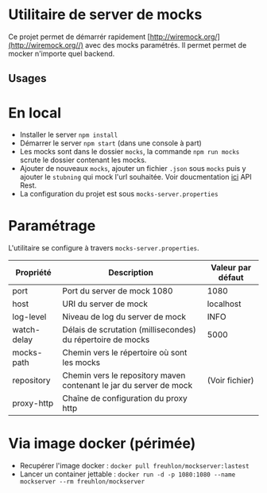 # Utilitaire de server de mocks

Ce projet permet de démarrér rapidement [http://wiremock.org/](http://wiremock.org//) avec des mocks paramétrés.
Il permet permet de mocker n'importe quel backend.

## Usages

# En local
* Installer le server `npm install`
* Démarrer le server `npm start` (dans une console à part)
* Les mocks sont dans le dossier `mocks`, la commande `npm run mocks` scrute le dossier contenant les mocks.
* Ajouter de nouveaux `mocks`, ajouter un fichier `.json` sous `mocks` puis y ajouter le `stubning` qui mock l'url souhaitée. Voir doucmentation [ici](http://wiremock.org/docs/stubbing/) API Rest. 
* La configuration du projet est sous `mocks-server.properties`

# Paramétrage

L'utilitaire se configure à travers `mocks-server.properties`.

| Propriété   | Description                                                        | Valeur par défaut |
|-------------|--------------------------------------------------------------------|-------------------|
| port        | Port du server de mock 1080                                        | 1080              |
| host        | URI du server de mock                                              | localhost         |
| log-level   | Niveau de log du server de mock                                    | INFO              |
| watch-delay | Délais de scrutation (millisecondes) du répertoire de mocks        | 5000              |
| mocks-path  | Chemin vers le répertoire où sont les mocks                        |                   |
| repository  | Chemin vers le repository maven contenant le jar du server de mock | (Voir fichier)    |
| proxy-http  | Chaîne de configuration du proxy http                              |                   |

# Via image docker (périmée)

* Recupérer l'image docker : `docker pull freuhlon/mockserver:lastest`
* Lancer un container jettable : `docker run -d -p 1080:1080 --name mockserver --rm freuhlon/mockserver
`
